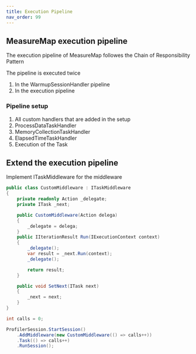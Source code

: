 ```yaml
---
title: Execution Pipeline
nav_order: 99
---
```


## MeasureMap execution pipeline
The execution pipeline of MeasureMap followes the Chain of Responsibility Pattern

The pipeline is executed twice
1. In the WarmupSessionHandler pipeline
2. In the execution pipeline

### Pipeline setup
1. All custom handlers that are added in the setup
2. ProcessDataTaskHandler
3. MemoryCollectionTaskHandler
4. ElapsedTimeTaskHandler
5. Execution of the Task

## Extend the execution pipeline
Implement ITaskMiddleware for the middleware
```csharp
public class CustomMiddleware : ITaskMiddleware
{
    private readonly Action _delegate;
    private ITask _next;

    public CustomMiddleware(Action delega)
    {
        _delegate = delega;
    }
    public IIterationResult Run(IExecutionContext context)
    {
        _delegate();
        var result = _next.Run(context);
        _delegate();

        return result;
    }

    public void SetNext(ITask next)
    {
        _next = next;
    }
}
```

```csharp
int calls = 0;

ProfilerSession.StartSession()
    .AddMiddleware(new CustomMiddleware(() => calls++))
    .Task(() => calls++)
    .RunSession();
```

